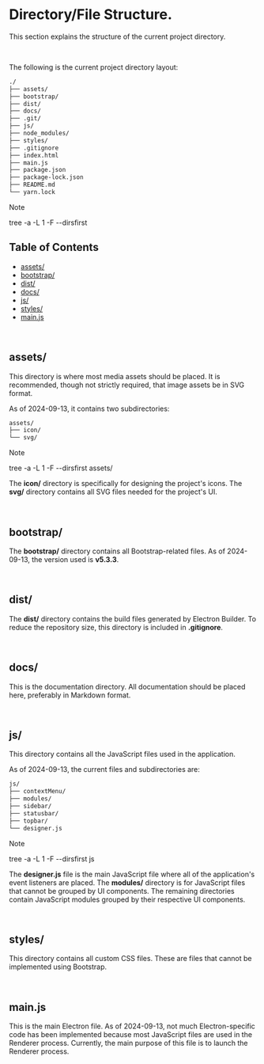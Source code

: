 # Directory/File Structure.

This section explains the structure of the current project directory.

<br>

The following is the current project directory layout:

```bash
./
├── assets/
├── bootstrap/
├── dist/
├── docs/
├── .git/
├── js/
├── node_modules/
├── styles/
├── .gitignore
├── index.html
├── main.js
├── package.json
├── package-lock.json
├── README.md
└── yarn.lock
```

> [!NOTE]
> tree -a -L 1 -F --dirsfirst

## Table of Contents

- [assets/](#assets)
- [bootstrap/](#bootstrap)
- [dist/](#dist)
- [docs/](#docs)
- [js/](#js)
- [styles/](#styles)
- [main.js](#mainjs)

<br>

## assets/

This directory is where most media assets should be placed. It is recommended, though not
strictly required, that image assets be in SVG format.

As of 2024-09-13, it contains two subdirectories:

```bash
assets/
├── icon/
└── svg/
```

> [!NOTE]
> tree -a -L 1 -F --dirsfirst assets/

The **icon/** directory is specifically for designing the project's icons. The **svg/**
directory contains all SVG files needed for the project's UI.

<br>

## bootstrap/

The **bootstrap/** directory contains all Bootstrap-related files. As of 2024-09-13, the
version used is **v5.3.3**.

<br>

## dist/

The **dist/** directory contains the build files generated by Electron Builder. To reduce
the repository size, this directory is included in **.gitignore**.

<br>

## docs/

This is the documentation directory. All documentation should be placed here, preferably
in Markdown format.

<br>

## js/

This directory contains all the JavaScript files used in the application.

As of 2024-09-13, the current files and subdirectories are:

```bash
js/
├── contextMenu/
├── modules/
├── sidebar/
├── statusbar/
├── topbar/
└── designer.js
```

> [!NOTE]
> tree -a -L 1 -F --dirsfirst js

The **designer.js** file is the main JavaScript file where all of the application's event
listeners are placed. The **modules/** directory is for JavaScript files that cannot be
grouped by UI components. The remaining directories contain JavaScript modules grouped
by their respective UI components.

<br>

## styles/

This directory contains all custom CSS files. These are files that cannot be
implemented using Bootstrap.

<br>

## main.js

This is the main Electron file. As of 2024-09-13, not much Electron-specific code
has been implemented because most JavaScript files are used in the Renderer process.
Currently, the main purpose of this file is to launch the Renderer process.
